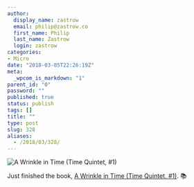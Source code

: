 ```yaml
---
author:
  display_name: zastrow
  email: philip@zastrow.co
  first_name: Philip
  last_name: Zastrow
  login: zastrow
categories:
- Micro
date: "2018-03-05T22:26:19Z"
meta:
  _wpcom_is_markdown: "1"
parent_id: "0"
password: ""
published: true
status: publish
tags: []
title: ""
type: post
slug: 328
aliases:
  - /2018/03/328/
---
```

<p><img src="https://i.gr-assets.com/images/S/compressed.photo.goodreads.com/books/1520687563l/10808486.jpg" alt="A Wrinkle in Time (Time Quintet, #1)" /></p>

<p>Just finished the book, <a href="https://www.goodreads.com/review/show/2298063374?utm_medium=api&amp;utm_source=rss">A Wrinkle in Time (Time Quintet, #1)</a>. 📚</p>

